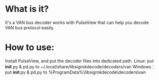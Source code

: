 # What is it?
  It's a VAN bus decoder works with PulseView that can help you decode VAN bus protocol easily.
# How to use:
Install PulseView, and put the decoder files into dedicated path.
Linux:
put __init__.py & pd.py to ~/.local/share/libsigrokdecode/decoders/van
Windows：
put __init__.py & pd.py to %ProgramData%\libsigrokdecode\decoders\van
